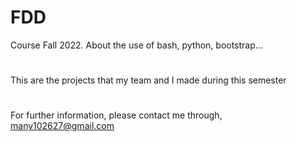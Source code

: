 # FDD
Course Fall 2022. About the use of bash, python, bootstrap...
#
This are the projects that my team and I made during this semester
#
For further information, please contact me through,
many102627@gmail.com
